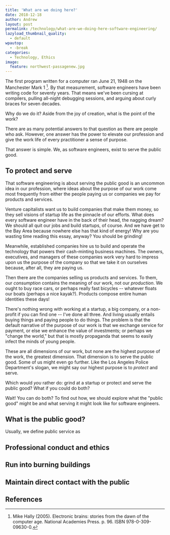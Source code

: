 ```yaml
---
title: 'What are we doing here?'
date: 2018-12-18
author: Andrew
layout: post
permalink: /technology/what-are-we-doing-here-software-engineering/
lazyload_thumbnail_quality:
  - default
wpautop:
  - -break
categories:
  - Technology, Ethics
image:
  feature: northwest-passagenew.jpg
---
```


The first program written for a computer ran June 21, 1948 on the Manchester Mark 1 [^1]. By that measurement, software engineers have been writing code for seventy years. That means we've been cursing at compilers, pulling all-night debugging sessions, and arguing about curly braces for seven decades.

Why do we do it? Aside from the joy of creation, what is the point of the work?

There are as many potential answers to that question as there are people who ask. However, one answer has the power to elevate our profession and give the work life of every practitioner a sense of purpose.

That answer is simple. We, as software engineers, exist to serve the public good.


## To protect and serve

That software engineering is about serving the public good is an uncommon idea in our profession, where ideas about the purpose of our work come most frequently from either the people paying us or companies we pay for products and services.

Venture capitalists want us to build companies that make them money, so they sell visions of startup life as the pinnacle of our efforts. What does every software engineer have in the back of their head, the nagging dream? We should all quit our jobs and build startups, of course. And we have get to the Bay Area because nowhere else has that kind of energy! Why are you wasting time reading this essay, anyway? You should be grinding!

Meanwhile, established companies hire us to build and operate the technology that powers their cash-minting business machines. The owners, executives, and managers of these companies work very hard to impress upon us the purpose of the company so that we take it on ourselves because, after all, they are paying us.

Then there are the companies selling us products and services. To them, our _consumption_ contains the meaning of our work, not our _production_. We ought to buy race cars, or perhaps really fast bicycles -- whatever floats our boats (perhaps a nice kayak?). Products compose entire human identities these days!

There's nothing wrong with working at a startup, a big company, or a non-profit if you can find one -- I've done all three. And living usually entails buying things and paying people to do things. The problem is that the default narrative of the purpose of our work is that we exchange service for payment, or else we enhance the value of investments; or perhaps we "change the world," but that is mostly propaganda that seems to easily infect the minds of young people.

These are all dimensions of our work, but none are the highest purpose of the work, the greatest dimension. That dimension is to serve the public good. Some of us might even go further. Like the Los Angeles Police Department's slogan, we might say our highest purpose is to *protect* and serve.

Which would _you_ rather do: grind at a startup or protect and serve the public good? What if you could do both?

Wait! You can do both? To find out how, we should explore what the "public good" might be and what serving it might look like for software engineers.

## What is the public good?

Usually, we define public service as 

## Professional conduct and ethics

## Run into burning buildings

## Maintain direct contact with the public

## References

[^1]: Mike Hally (2005). Electronic brains: stories from the dawn of the computer age. National Academies Press. p. 96. ISBN 978-0-309-09630-0.

[^2]: https://www.economist.com/special-report/2016/06/25/automation-and-anxiety
